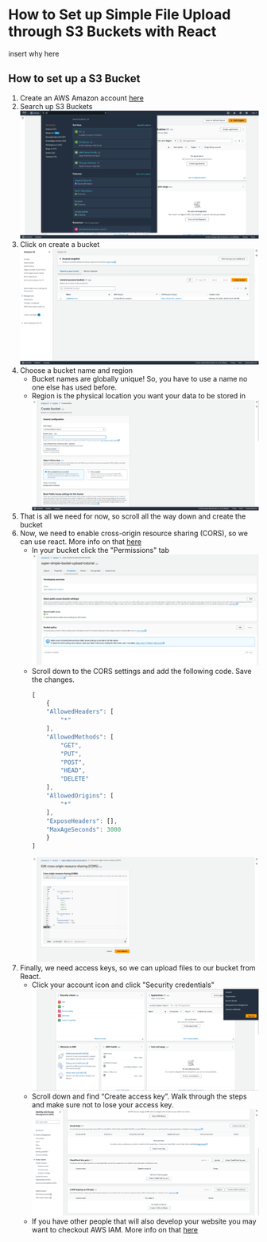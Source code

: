 # How to Set up Simple File Upload through S3 Buckets with React

insert why here


## How to set up a S3 Bucket
1. Create an AWS Amazon account [here](https://aws.amazon.com/console/)
2. Search up S3 Buckets 
    ![alt text](/s3gallery/bucket_setup_imgs/image7.png)
3. Click on create a bucket 
    ![alt text](/s3gallery/bucket_setup_imgs/image4.png)
4. Choose a bucket name and region
    * Bucket names are globally unique! So, you have to use a name no one else has used before.
    * Region is the physical location you want your data to be stored in
    ![alt text](/s3gallery/bucket_setup_imgs/image8.png)
5. That is all we need for now, so scroll all the way down and create the bucket
6. Now, we need to enable cross-origin resource sharing (CORS), so we can use react. More info on that [here](https://docs.aws.amazon.com/AmazonS3/latest/userguide/cors.html)
    * In your bucket click the "Permissions" tab 
    ![alt text](/s3gallery/bucket_setup_imgs/image3.png)
    * Scroll down to the CORS settings and add the following code. Save the changes.
        ```javascript
        [
            {
            "AllowedHeaders": [
                "*"
            ],
            "AllowedMethods": [
                "GET",
                "PUT",
                "POST",
                "HEAD",
                "DELETE"
            ],
            "AllowedOrigins": [
                "*"
            ],
            "ExposeHeaders": [],
            "MaxAgeSeconds": 3000
            }
        ]
        ```
        ![alt text](/s3gallery/bucket_setup_imgs/image2.png)
7. Finally, we need access keys, so we can upload files to our bucket from React.
    * Click your account icon and click "Security credentials"
    ![alt text](/s3gallery/bucket_setup_imgs/image5.png)
    * Scroll down and find “Create access key”. Walk through the steps and make sure not to lose your access key. 
    ![alt text](/s3gallery/bucket_setup_imgs/image6.png)
    * If you have other people that will also develop your website you may want to checkout AWS IAM. More info on that [here](https://docs.aws.amazon.com/IAM/latest/UserGuide/introduction.html?icmpid=docs_iam_console)